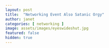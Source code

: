```yaml
---
layout: post
title:  "Networking Event Also Satanic Orgy"
author: janet
categories: [ networking ]
image: assets/images/eyeswideshut.jpg
featured: false
hidden: true
---
```

